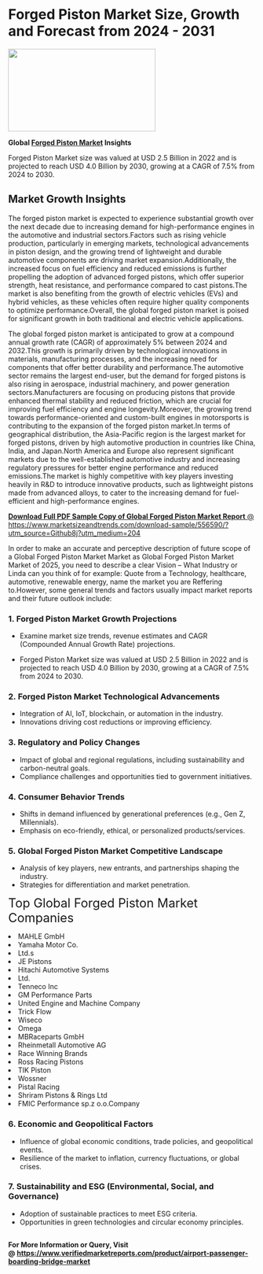 <H1>Forged Piston Market Size, Growth and Forecast from 2024 - 2031</H1><img class="aligncenter size-medium wp-image-584254" src="https://thirdeyenews.in/wp-content/uploads/2024/09/Global-Market-Research-300x168.jpeg" alt="" width="300" height="168" /><p><strong>Global&nbsp;<a href="https://www.marketsizeandtrends.com/download-sample/556590/?utm_source=Github8j?utm_medium=204">Forged Piston Market</a> Insights</strong></p><p>Forged Piston Market size was valued at USD 2.5 Billion in 2022 and is projected to reach USD 4.0 Billion by 2030, growing at a CAGR of 7.5% from 2024 to 2030.</p><p><h2>Market Growth Insights</h2> <p>The forged piston market is expected to experience substantial growth over the next decade due to increasing demand for high-performance engines in the automotive and industrial sectors.Factors such as rising vehicle production, particularly in emerging markets, technological advancements in piston design, and the growing trend of lightweight and durable automotive components are driving market expansion.Additionally, the increased focus on fuel efficiency and reduced emissions is further propelling the adoption of advanced forged pistons, which offer superior strength, heat resistance, and performance compared to cast pistons.The market is also benefiting from the growth of electric vehicles (EVs) and hybrid vehicles, as these vehicles often require higher quality components to optimize performance.Overall, the global forged piston market is poised for significant growth in both traditional and electric vehicle applications.</p> <p><a href="#"></a></p> <p>The global forged piston market is anticipated to grow at a compound annual growth rate (CAGR) of approximately 5% between 2024 and 2032.This growth is primarily driven by technological innovations in materials, manufacturing processes, and the increasing need for components that offer better durability and performance.The automotive sector remains the largest end-user, but the demand for forged pistons is also rising in aerospace, industrial machinery, and power generation sectors.Manufacturers are focusing on producing pistons that provide enhanced thermal stability and reduced friction, which are crucial for improving fuel efficiency and engine longevity.Moreover, the growing trend towards performance-oriented and custom-built engines in motorsports is contributing to the expansion of the forged piston market.In terms of geographical distribution, the Asia-Pacific region is the largest market for forged pistons, driven by high automotive production in countries like China, India, and Japan.North America and Europe also represent significant markets due to the well-established automotive industry and increasing regulatory pressures for better engine performance and reduced emissions.The market is highly competitive with key players investing heavily in R&D to introduce innovative products, such as lightweight pistons made from advanced alloys, to cater to the increasing demand for fuel-efficient and high-performance engines.</p> <p><a href="#"></p><p><span class=""><strong>Download Full PDF Sample Copy of Global Forged Piston Market Report</strong> @ <a href="https://www.marketsizeandtrends.com/download-sample/556590/?utm_source=Github8j?utm_medium=204" target="_blank">https://www.marketsizeandtrends.com/download-sample/556590/?utm_source=Github8j?utm_medium=204</a></span></p><p>In order to make an accurate and perceptive description of future scope of a Global&nbsp;Forged Piston Market Market as Global&nbsp;Forged Piston Market Market of 2025, you need to describe a clear Vision &ndash; What Industry or Linda can you think of for example: Quote from a Technology, healthcare, automotive, renewable energy, name the market you are Reffering to.However, some general trends and factors usually impact market reports and their future outlook include:</p><h3>1.&nbsp;<strong>Forged Piston Market Growth Projections</strong></h3><ul><li>Examine market size trends, revenue estimates and CAGR (Compounded Annual Growth Rate) projections.</li><li><p>Forged Piston Market size was valued at USD 2.5 Billion in 2022 and is projected to reach USD 4.0 Billion by 2030, growing at a CAGR of 7.5% from 2024 to 2030.</p></li></ul><h3>2.&nbsp;<strong>Forged Piston Market Technological Advancements</strong></h3><ul><li>Integration of AI, IoT, blockchain, or automation in the industry.</li><li>Innovations driving cost reductions or improving efficiency.</li></ul><h3>3.&nbsp;<strong>Regulatory and Policy Changes</strong></h3><ul><li>Impact of global and regional regulations, including sustainability and carbon-neutral goals.</li><li>Compliance challenges and opportunities tied to government initiatives.</li></ul><h3>4.&nbsp;<strong>Consumer Behavior Trends</strong></h3><ul><li>Shifts in demand influenced by generational preferences (e.g., Gen Z, Millennials).</li><li>Emphasis on eco-friendly, ethical, or personalized products/services.</li></ul><h3>5.&nbsp;<strong>Global Forged Piston Market Competitive Landscape</strong></h3><ul><li>Analysis of key players, new entrants, and partnerships shaping the industry.</li><li>Strategies for differentiation and market penetration.</li></ul><p data-pm-slice="1 1 []"><span style="color: inherit; font-family: inherit; font-size: 25px;">Top Global Forged Piston Market Companies</span></p><div class="" data-test-id=""><p><li>MAHLE GmbH</li><li> Yamaha Motor Co.</li><li> Ltd.s</li><li> JE Pistons</li><li> Hitachi Automotive Systems</li><li> Ltd.</li><li> Tenneco Inc</li><li> GM Performance Parts</li><li> United Engine and Machine Company</li><li> Trick Flow</li><li> Wiseco</li><li> Omega</li><li> MBRaceparts GmbH</li><li> Rheinmetall Automotive AG</li><li> Race Winning Brands</li><li> Ross Racing Pistons</li><li> TIK Piston</li><li> Wossner</li><li> Pistal Racing</li><li> Shriram Pistons & Rings Ltd</li><li> FMIC Performance sp.z o.o.Company</li></p></div><h3>6.&nbsp;<strong>Economic and Geopolitical Factors</strong></h3><ul><li>Influence of global economic conditions, trade policies, and geopolitical events.</li><li>Resilience of the market to inflation, currency fluctuations, or global crises.</li></ul><h3>7.&nbsp;<strong>Sustainability and ESG (Environmental, Social, and Governance)</strong></h3><ul><li>Adoption of sustainable practices to meet ESG criteria.</li><li>Opportunities in green technologies and circular economy principles.</li></ul><h2><strong style="font-size: 14px;">For More Information or Query, Visit @&nbsp;</strong><a style="background-color: #ffffff; font-size: 14px;" href="https://www.marketsizeandtrends.com/report/forged-piston-market/" target="_blank">https://www.verifiedmarketreports.com/product/airport-passenger-boarding-bridge-market</a></h2>
